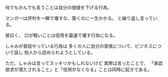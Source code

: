 何でもかんでも言うことは自分の価値を下げる行為。

マンガーは評判を一瞬で壊すな、築くのに一生かかる。
と繰り返し言っている。

彼曰く、
口が軽いことは信用を最速で壊す行為になる。

しゃみが普段やっている行為は
多くの人に自分の家族について、ビジネスについて話し
他人から認められようとしている。

ただ、しゃみは言ってスッキリかもしれないけど
実際は言ったことで、
「承認欲求が満たされること」と「信用がなくなる」ことは同時に起きてある。
